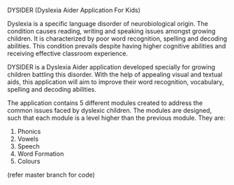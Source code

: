 DYSIDER (Dyslexia Aider Application For Kids)

Dyslexia is a specific language disorder of neurobiological origin.
The condition causes reading, writing and speaking issues amongst growing
children. It is characterized by poor word recognition, spelling and decoding
abilities. This condition prevails despite having higher cognitive abilities and
receiving effective classroom experience.

DYSIDER is a Dyslexia Aider application developed specially for
growing children battling this disorder. With the help of appealing visual and
textual aids, this application will aim to improve their word recognition, vocabulary,
spelling and decoding abilities. 

The application contains 5 different modules created to address the
common issues faced by dyslexic children. The modules are designed, such that
each module is a level higher than the previous module. They are:
1. Phonics
2. Vowels
3. Speech
4. Word Formation
5. Colours

(refer master branch for code)
